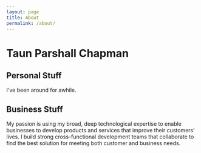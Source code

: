 ```yaml
---
layout: page
title: About
permalink: /about/
---
```

# Taun Parshall Chapman

## Personal Stuff

I've been around for awhile. 

## Business Stuff

My passion is using my broad, deep technological expertise to enable businesses to develop products and services that improve their customers’ lives. I build strong cross-functional development teams that collaborate to find the best solution for meeting both customer and business needs.